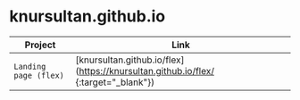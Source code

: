# knursultan.github.io


| Project | Link |
| --- | --- |
| `Landing page (flex)` | [knursultan.github.io/flex](https://knursultan.github.io/flex/ {:target="_blank"})|
